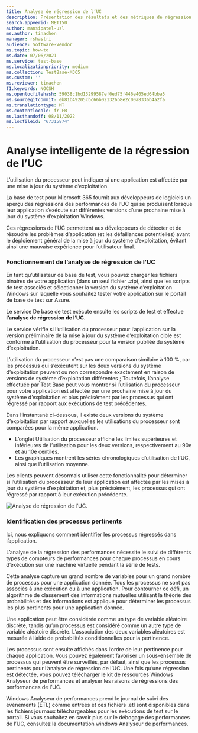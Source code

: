 ```yaml
---
title: Analyse de régression de l’UC
description: Présentation des résultats et des métriques de régression pour la consommation d’UC
search.appverid: MET150
author: mansipatel-usl
ms.author: tinachen
manager: rshastri
audience: Software-Vendor
ms.topic: how-to
ms.date: 07/06/2021
ms.service: test-base
ms.localizationpriority: medium
ms.collection: TestBase-M365
ms.custom: ''
ms.reviewer: tinachen
f1.keywords: NOCSH
ms.openlocfilehash: 59038c1bd13299587ef0ed75f446e405ed64bba5
ms.sourcegitcommit: eb81b49205cbc66b021326b8e2c00a8336b4a2fa
ms.translationtype: MT
ms.contentlocale: fr-FR
ms.lasthandoff: 08/11/2022
ms.locfileid: "67315874"
---
```

# <a name="intelligent-cpu-regression-analysis"></a>Analyse intelligente de la régression de l’UC

L’utilisation du processeur peut indiquer si une application est affectée par une mise à jour du système d’exploitation. 

La base de test pour Microsoft 365 fournit aux développeurs de logiciels un aperçu des régressions des performances de l’UC qui se produisent lorsque leur application s’exécute sur différentes versions d’une prochaine mise à jour du système d’exploitation Windows. 

Ces régressions de l’UC permettent aux développeurs de détecter et de résoudre les problèmes d’application (et les défaillances potentielles) avant le déploiement général de la mise à jour du système d’exploitation, évitant ainsi une mauvaise expérience pour l’utilisateur final.


### <a name="how-cpu-regression-analysis-works"></a>Fonctionnement de l’analyse de régression de l’UC ###

En tant qu’utilisateur de base de test, vous pouvez charger les fichiers binaires de votre application (dans un seul fichier .zip), ainsi que les scripts de test associés et sélectionner la version du système d’exploitation Windows sur laquelle vous souhaitez tester votre application sur le portail de base de test sur Azure. 

Le service De base de test exécute ensuite les scripts de test et effectue **l’analyse de régression de l’UC**. 

Le service vérifie si l’utilisation du processeur pour l’application sur la version préliminaire de la mise à jour du système d’exploitation cible est conforme à l’utilisation du processeur pour la version publiée du système d’exploitation. 

L’utilisation du processeur n’est pas une comparaison similaire à 100 %, car les processus qui s’exécutent sur les deux versions du système d’exploitation peuvent ou non correspondre exactement en raison de versions de système d’exploitation différentes ; Toutefois, l’analyse effectuée par Test Base peut vous montrer si l’utilisation du processeur pour votre application est affectée par une prochaine mise à jour du système d’exploitation et plus précisément par les processus qui ont régressé par rapport aux exécutions de test précédentes.

Dans l’instantané ci-dessous, il existe deux versions du système d’exploitation par rapport auxquelles les utilisations du processeur sont comparées pour la même application. 
-   L’onglet Utilisation du processeur affiche les limites supérieures et inférieures de l’utilisation pour les deux versions, respectivement au 90e et au 10e centiles. 
-   Les graphiques montrent les séries chronologiques d’utilisation de l’UC, ainsi que l’utilisation moyenne. 

Les clients peuvent désormais utiliser cette fonctionnalité pour déterminer si l’utilisation du processeur de leur application est affectée par les mises à jour du système d’exploitation et, plus précisément, les processus qui ont régressé par rapport à leur exécution précédente.


![Analyse de régression de l’UC.](Media/cpu-regression-analysis.jpg)

### <a name="relevant-process-identification"></a>Identification des processus pertinents ###

Ici, nous expliquons comment identifier les processus régressés dans l’application. 

L’analyse de la régression des performances nécessite le suivi de différents types de compteurs de performances pour chaque processus en cours d’exécution sur une machine virtuelle pendant la série de tests. 

Cette analyse capture un grand nombre de variables pour un grand nombre de processus pour une application donnée. Tous les processus ne sont pas associés à une exécution ou à une application. Pour contourner ce défi, un algorithme de classement des informations mutuelles utilisant la théorie des probabilités et des informations est appliqué pour déterminer les processus les plus pertinents pour une application donnée. 

Une application peut être considérée comme un type de variable aléatoire discrète, tandis qu’un processus est considéré comme un autre type de variable aléatoire discrète. L’association des deux variables aléatoires est mesurée à l’aide de probabilités conditionnelles pour la pertinence. 

Les processus sont ensuite affichés dans l’ordre de leur pertinence pour chaque application. Vous pouvez également favoriser un sous-ensemble de processus qui peuvent être surveillés, par défaut, ainsi que les processus pertinents pour l’analyse de régression de l’UC. Une fois qu’une régression est détectée, vous pouvez télécharger le kit de ressources Windows Analyseur de performances et analyser les raisons de régressions des performances de l’UC. 

Windows Analyseur de performances prend le journal de suivi des événements (ETL) comme entrées et ces fichiers .etl sont disponibles dans les fichiers journaux téléchargeables pour les exécutions de test sur le portail. Si vous souhaitez en savoir plus sur le débogage des performances de l’UC, consultez la documentation windows Analyseur de performances.

